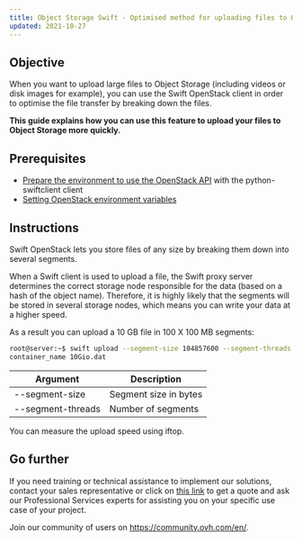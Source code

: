 ```yaml
---
title: Object Storage Swift - Optimised method for uploading files to Object Storage
updated: 2021-10-27
---
```


## Objective

When you want to upload large files to Object Storage (including videos or disk images for example), you can use the Swift OpenStack client in order to optimise the file transfer by breaking down the files.

**This guide explains how you can use this feature to upload your files to Object Storage more quickly.**

## Prerequisites

- [Prepare the environment to use the OpenStack API](prepare_the_environment_for_using_the_openstack_api1.) with the python-swiftclient client
- [Setting OpenStack environment variables](loading_openstack_environment_variables1.)

## Instructions

Swift OpenStack lets you store files of any size by breaking them down into several segments.

When a Swift client is used to upload a file, the Swift proxy server determines the correct storage node responsible for the data (based on a hash of the object name).
Therefore, it is highly likely that the segments will be stored in several storage nodes, which means you can write your data at a higher speed.

As a result you can upload a 10 GB file in 100 X 100 MB segments:

```bash
root@server:~$ swift upload --segment-size 104857600 --segment-threads 100
container_name 10Gio.dat
```

|Argument|Description|
|---|---|
|--segment-size|Segment size in bytes|
|--segment-threads|Number of segments|

You can measure the upload speed using iftop.

## Go further

If you need training or technical assistance to implement our solutions, contact your sales representative or click on [this link](https://www.ovhcloud.com/en-ca/professional-services/) to get a quote and ask our Professional Services experts for assisting you on your specific use case of your project.

Join our community of users on <https://community.ovh.com/en/>.